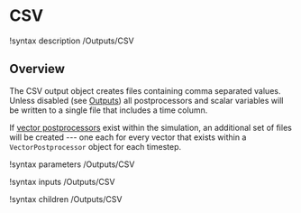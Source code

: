 # CSV

!syntax description /Outputs/CSV

## Overview

The CSV output object creates files containing comma separated values. Unless disabled
(see [Outputs](syntax/Outputs/index.md)) all postprocessors and scalar variables will be written to a single
file that includes a time column.

If [vector postprocessors](syntax/VectorPostprocessors/index.md) exist within the simulation, an additional set of files will be created ---
one each for every vector that exists within a `VectorPostprocessor` object for
each timestep.

!syntax parameters /Outputs/CSV

!syntax inputs /Outputs/CSV

!syntax children /Outputs/CSV
